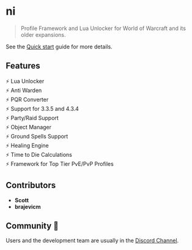 # ni

> Profile Framework and Lua Unlocker for World of Warcraft and its older expansions.

See the [Quick start](https://nhub.app) guide for more details.

## Features

⚡️ Lua Unlocker<br>
⚡️ Anti Warden<br>
⚡️ PQR Converter<br>
⚡️ Support for 3.3.5 and 4.3.4<br>
⚡️ Party/Raid Support<br>
⚡️ Object Manager<br>
⚡️ Ground Spells Support<br>
⚡️ Healing Engine<br>
⚡️ Time to Die Calculations<br>
⚡️ Framework for Top Tier PvE/PvP Profiles<br>

## Contributors

- **Scott**
- **brajevicm**

## Community 👋

Users and the development team are usually in the [Discord Channel](https://discord.gg/mBdcX5).
